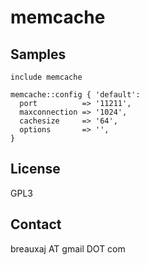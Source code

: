 memcache
========

Samples
-------
```
include memcache
```
```
memcache::config { 'default':
  port          => '11211',
  maxconnection => '1024',
  cachesize     => '64',
  options       => '',
}
```

License
-------
GPL3

Contact
-------
breauxaj AT gmail DOT com
